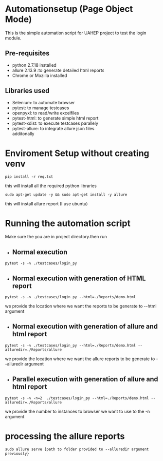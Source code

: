# Automationsetup (Page Object Mode)
This is the simple automation script for UAHEP project to test the login module.
## Pre-requisites
* python 2.7.18 installed
* allure 2.13.9 :to generate detailed html reports
* Chrome or Mozilla installed 
## Libraries used
* Selenium: to automate browser  
* pytest: to manage testcases  
* openpyxl: to read/write excelfiles  
* pytest-html: to generate simple html report  
* pytest-xdist: to execute testcases parallely  
* pytest-allure: to integrate allure json files  
additonally  



# Enviroment Setup without creating venv  

```console
pip install -r req.txt
```  
this will install all the required python libraries

```console
sudo apt-get update -y && sudo apt-get install -y allure

```  
this will install allure report (I use ubuntu)  

# Running the automation script
Make sure the you are in project directory.then run 
* ## Normal execution  
```console
pytest -s -v ./testcases/login_py
``` 
* ## Normal execution with generation of HTML report  
```console
pytest -s -v ./testcases/login_py --html=./Reports/demo.html
``` 
we provide the location where we want the reports to be generate to --html argument

* ## Normal execution with generation of allure and html report  
```console
pytest -s -v ./testcases/login_py --html=./Reports/demo.html --alluredir=./Reports/allure
``` 
we provide the location where we want the allure reports to be generate to --alluredir argument

* ## Parallel execution with generation of allure and html report  
```console
pytest -s -v -n=2  ./testcases/login_py --html=./Reports/demo.html --alluredir=./Reports/allure
``` 
we provide the number to instances to browser we want to use to the -n argument 

# processing the allure reports
```console
sudo allure serve {path to folder provided to --alluredir argument previously}
``` 
